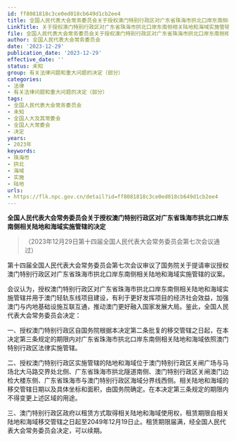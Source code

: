 ```yaml
---
id: ff8081818c3ce0ed018cb649d1cb2ee4
title: 全国人民代表大会常务委员会关于授权澳门特别行政区对广东省珠海市拱北口岸东南侧相关陆地和海域实施管辖的决定
LinkTitle: 关于授权澳门特别行政区对广东省珠海市拱北口岸东南侧相关陆地和海域实施管辖的决定（2023）
file: 全国人民代表大会常务委员会关于授权澳门特别行政区对广东省珠海市拱北口岸东南侧相关陆地和海域实施管辖的决定_20231229_ff8081818c3ce0ed018cb649d1cb2ee4.docx
author: 全国人民代表大会常务委员会
date: '2023-12-29'
publication_date: '2023-12-29'
effective_date: ''
status: 未知
group: 有关法律问题和重大问题的决定（部分）
categories:
- 法律
- 有关法律问题和重大问题的决定（部分）
tags:
- 全国人民代表大会常务委员会
- 未知
- 全国人大及其常委会
- 全国人大常委会
- 决定
years:
- 2023年
keywords:
- 珠海市
- 拱北
- 海域
- 实施
- 陆地
urls:
- https://flk.npc.gov.cn/detail?id=ff8081818c3ce0ed018cb649d1cb2ee4
---
```


**全国人民代表大会常务委员会关于授权澳门特别行政区对广东省珠海市拱北口岸东南侧相关陆地和海域实施管辖的决定**

> （2023年12月29日第十四届全国人民代表大会常务委员会第七次会议通过）

第十四届全国人民代表大会常务委员会第七次会议审议了国务院关于提请审议授权澳门特别行政区对广东省珠海市拱北口岸东南侧相关陆地和海域实施管辖的议案。

会议认为，授权澳门特别行政区对广东省珠海市拱北口岸东南侧相关陆地和海域实施管辖并用于澳门轻轨东线项目建设，有利于更好发挥项目的经济社会效益，加强澳门与内地基础设施互联互通，推动澳门更好融入国家发展大局。鉴此，全国人民代表大会常务委员会决定：

一、授权澳门特别行政区自国务院根据本决定第二条批复的移交管辖之日起，在本决定第三条规定的期限内对广东省珠海市拱北口岸东南侧相关陆地和海域依照澳门特别行政区法律实施管辖。

二、授权澳门特别行政区实施管辖的陆地和海域位于澳门特别行政区关闸广场与马场北大马路交界处北侧、广东省珠海市拱北隧道南侧、澳门特别行政区关闸澳门边检大楼东侧、广东省珠海市与澳门特别行政区海域分界线西侧。相关陆地和海域的移交管辖日期以及具体坐标和面积，由国务院确定。在本决定第三条规定的期限内不得变更上述区域的用途。

三、澳门特别行政区政府以租赁方式取得相关陆地和海域使用权，租赁期限自相关陆地和海域移交管辖之日起至2049年12月19日止。租赁期限届满，经全国人民代表大会常务委员会决定，可以续期。

